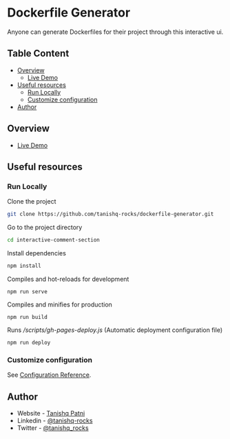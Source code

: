 # Dockerfile Generator
Anyone can generate Dockerfiles for their project through this interactive ui.

## Table Content

- [Overview](#overview)
  - [Live Demo](#)
- [Useful resources](#useful-resources)
  - [Run Locally](#run-locally)
  - [Customize configuration](#customize-configuration)
- [Author](#author)

## Overview

- [Live Demo](https://tanishq-rocks.github.io/dockerfile-generator/)

## Useful resources

### Run Locally

Clone the project

```bash
git clone https://github.com/tanishq-rocks/dockerfile-generator.git
```

Go to the project directory

```bash
cd interactive-comment-section
```

Install dependencies

```bash
npm install
```

Compiles and hot-reloads for development

```
npm run serve
```

Compiles and minifies for production

```
npm run build
```

Runs */scripts/gh-pages-deploy.js* (Automatic deployment configuration file)

```
npm run deploy
```

### Customize configuration

See [Configuration Reference](https://cli.vuejs.org/config/).

## Author

- Website - [Tanishq Patni](https://tanishqlearn.wixsite.com/myportfolio)
- Linkedin - [@tanishq-rocks](https://www.linkedin.com/in/tanishq-rocks/)
- Twitter - [@tanishq_rocks](https://www.twitter.com/tanishq_rocks)
